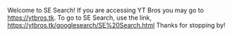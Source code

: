 Welcome to SE Search! If you are accessing YT Bros you may go to https://ytbros.tk.
To go to SE Search, use the link, https://ytbros.tk/googlesearch/SE%20Search.html
Thanks for stopping by!

